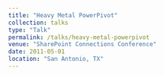 ```yaml
---
title: "Heavy Metal PowerPivot"
collection: talks
type: "Talk"
permalink: /talks/heavy-metal-powerpivot
venue: "SharePoint Connections Conference"
date: 2011-05-01
location: "San Antonio, TX"
---
```

